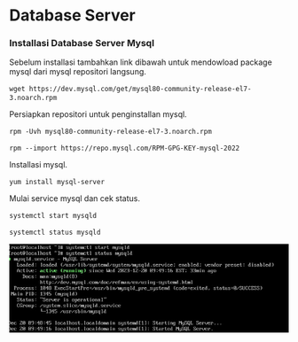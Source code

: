 # Database Server
### Installasi Database Server Mysql
Sebelum installasi tambahkan link dibawah untuk mendowload package mysql dari mysql repositori langsung.
```
wget https://dev.mysql.com/get/mysql80-community-release-el7-3.noarch.rpm
```
Persiapkan repositori untuk penginstallan mysql.
```
rpm -Uvh mysql80-community-release-el7-3.noarch.rpm
```
```
rpm --import https://repo.mysql.com/RPM-GPG-KEY-mysql-2022
```
Installasi mysql.
```
yum install mysql-server
```
Mulai service mysql dan cek status.
```
systemctl start mysqld
```
```
systemctl status mysqld
```
![](https://github.com/ridnrct/sysadminfp/blob/main/Database%20Server/db1.jpg)
